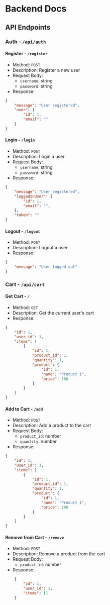 # Backend Docs

## API Endpoints

### Auth - `/api/auth`

#### Register - `/register`

- Method: `POST`
- Description: Register a new user
- Request Body:
  - `username`: string
  - `password`: string
- Response:

```json
{ 
    "message": "User registered",
    "user": {
        "id": 1,
        "email": ""
    }
}
```

#### Login - `/login`

- Method: `POST`
- Description: Login a user
- Request Body:
  - `username`: string
  - `password`: string
- Response:

```json
{ 
    "message": "User registered",
    "loggedInUser": {
        "id": 1,
        "email": "",
    },
    "token": ""
}
```

#### Logout - `/logout`

- Method: `POST`
- Description: Logout a user
- Response:

```json
{ 
    "message": "User logged out"
}
```

### Cart - `/api/cart`

#### Get Cart - `/`

- Method: `GET`
- Description: Get the current user's cart
- Response:

```json
{
    "id": 1,
    "user_id": 1,
    "items": [
        {
            "id": 1,
            "product_id": 1,
            "quantity": 1,
            "product": {
                "id": 1,
                "name": "Product 1",
                "price": 100
            }
        }
    ]
}
```

#### Add to Cart - `/add`

- Method: `POST`
- Description: Add a product to the cart
- Request Body:
  - `product_id`: number
  - `quantity`: number
- Response:

```json
{
    "id": 1,
    "user_id": 1,
    "items": [
        {
            "id": 1,
            "product_id": 1,
            "quantity": 1,
            "product": {
                "id": 1,
                "name": "Product 1",
                "price": 100
            }
        }
    ]
}
```

#### Remove from Cart - `/remove`

- Method: `POST`
- Description: Remove a product from the cart
- Request Body:
  - `product_id`: number
- Response:

```json
    {
        "id": 1,
        "user_id": 1,
        "items": []
    }
```
